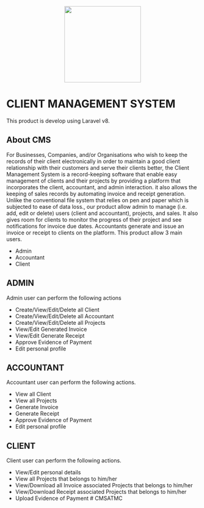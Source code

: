 <p align="center"><a href="https://cmsystemapp.herokuapp.com" target="_blank"><img src="https://cmsystemapp.herokuapp.com/assets/images/brand/logo/cms.png" width="200"></a></p>

# CLIENT MANAGEMENT SYSTEM

This product is develop using Laravel v8.

## About CMS

For Businesses, Companies, and/or Organisations who wish to keep the records of their client electronically in order to maintain a good client relationship with their customers and serve their clients better, the Client Management System is a record-keeping software that enable easy management of clients and their projects by providing a platform that incorporates the client, accountant, and admin interaction. it also allows the keeping of sales records by automating invoice and receipt generation. Unlike the conventional file system that relies on pen and paper which is subjected to ease of data loss., our product allow admin to manage (i.e. add, edit or delete) users (client and accountant), projects, and sales. It also gives room for clients to monitor the progress of their project and see notifications for invoice due dates. Accountants generate and issue an invoice or receipt to clients on the platform. This product allow 3 main users.

-   Admin
-   Accountant
-   Client

## ADMIN

Admin user can perform the following actions

-   Create/View/Edit/Delete all Client
-   Create/View/Edit/Delete all Accountant
-   Create/View/Edit/Delete all Projects
-   View/Edit Generated Invoice
-   View/Edit Generate Receipt
-   Approve Evidence of Payment
-   Edit personal profile

## ACCOUNTANT

Accountant user can perform the following actions.

-   View all Client
-   View all Projects
-   Generate Invoice
-   Generate Receipt
-   Approve Evidence of Payment
-   Edit personal profile

## CLIENT

Client user can perform the following actions.

-   View/Edit personal details
-   View all Projects that belongs to him/her
-   View/Download all Invoice associated Projects that belongs to him/her
-   View/Download Receipt associated Projects that belongs to him/her
-   Upload Evidence of Payment
#   C M S A T M C  
 